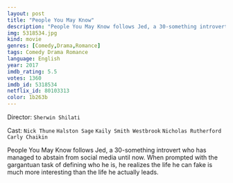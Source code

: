 ```yaml
---
layout: post
title: "People You May Know"
description: "People You May Know follows Jed, a 30-something introvert who has managed to abstain from social media until now. When prompted with the gargantuan task of defining who he is, he realizes the life he can fake is much more interesting than the life he actually leads..."
img: 5318534.jpg
kind: movie
genres: [Comedy,Drama,Romance]
tags: Comedy Drama Romance 
language: English
year: 2017
imdb_rating: 5.5
votes: 1360
imdb_id: 5318534
netflix_id: 80103313
color: 1b263b
---
```

Director: `Sherwin Shilati`  

Cast: `Nick Thune` `Halston Sage` `Kaily Smith Westbrook` `Nicholas Rutherford` `Carly Chaikin` 

People You May Know follows Jed, a 30-something introvert who has managed to abstain from social media until now. When prompted with the gargantuan task of defining who he is, he realizes the life he can fake is much more interesting than the life he actually leads.